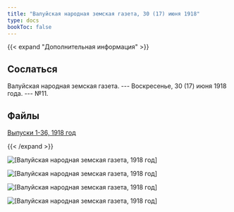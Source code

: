 ```yaml
---
title: "Валуйская народная земская газета, 30 (17) июня 1918"
type: docs
bookToc: false
---
```


{{< expand "Дополнительная информация" >}}
## Сослаться
Валуйская народная земская газета. --- Воскресенье, 30 (17) июня 1918 года. --- №11.

## Файлы
[Выпуски 1-36, 1918 год](https://www.dropbox.com/sh/y1y6ee755w9d7ne/AACn7mJSdbUS84WlRiocceIha?dl=0)

{{< /expand >}}

![[Валуйская народная земская газета, 1918 год]](/static/img/papers/1918_№11.jpg)

![[Валуйская народная земская газета, 1918 год]](/static/img/papers/1918_№11_p2.jpg)

![[Валуйская народная земская газета, 1918 год]](/static/img/papers/1918_№11_p3.jpg)

![[Валуйская народная земская газета, 1918 год]](/static/img/papers/1918_№11_p4.jpg)
